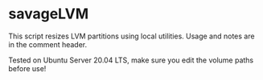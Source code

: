 # savageLVM

This script resizes LVM partitions using local utilities. Usage and notes are in the comment header.

Tested on Ubuntu Server 20.04 LTS, make sure you edit the volume paths before use!
